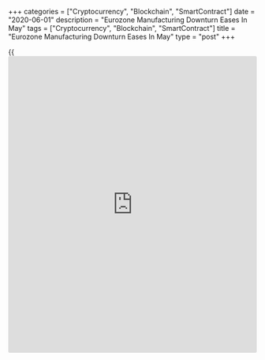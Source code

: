 +++
categories = ["Cryptocurrency", "Blockchain", "SmartContract"]
date = "2020-06-01"
description = "Eurozone Manufacturing Downturn Eases In May"
tags = ["Cryptocurrency", "Blockchain", "SmartContract"]
title = "Eurozone Manufacturing Downturn Eases In May"
type = "post"
+++

{{<iframe id="large-banner" src="https://www.bounty.group/#slide=27.0" width="100%" height="600" scrolling="no" style="border: 0px solid rgb(216, 221, 230); border-radius: 3px;">}}

The downturn in the euro area manufacturing sector eased noticeably in
May as companies restarted work after [coronavirus][1] lockdown eased,
final data from IHS Markit showed Monday.

The manufacturing Purchasing Managers' Index improved to 39.4 in May
from April's record low of 33.4. The flash reading was 39.5.

A score below 50 suggests contraction. Government restrictions designed
to limit the spread of the global coronavirus, or Covid-19, continued to
severely hamper the sector.

"While we are still set to see unprecedented falls in industrial
production and GDP in the second quarter, the survey brings hope that
the goods-producing sector may at least see some stabilisation - and
even potentially a return to growth - in the third quarter," Chris
Williamson, chief [business][2] economist at IHS Markit, said.

After record contractions in April, production and new orders placed
with euro area manufacturers declined at noticeably slower rates in May.
Exports logged its second-sharpest fall in the survey [history](https://www.fixpro.org/post/chargeless-historical-data-api-backtesting/).

Manufacturers continued to sharply reduce their staffing levels in May,
extending the current period of contraction to 13 successive months.

On the price front, deflationary pressures continued to build. The
survey showed that input costs fell for a twelfth consecutive month in
May. With the demand environment challenging, firms chose to cut their
output charges.

Finally, confidence about the year ahead improved to a three-month high
in May but remained inside negative territory.

Although there was a general improvement in PMI readings across the
region, all countries continued to experience further deterioration in
operating conditions.

Germany recorded the lowest PMI of all countries, followed by Spain.
Germany's headline IHS Markit/BME manufacturing PMI climbed to 36.6 from
April's 11-year low of 34.5. This was below the flash reading of 36.8.

The slower falls in output and new orders were partly offset by a
steeper decline in employment, a renewed drop in stocks of purchases and
a less marked lengthening of supplier delivery times.

France's final manufacturing PMI rose to 40.6 in May from 31.5 in April.
Although the indicator showed another marked contraction, the score was
slightly above the flash 40.3.

Data showed that French output, new orders and employment all fell at
slower rates in May after April's survey record.

Spain's factory PMI advanced to 38.3 from 30.8 a month ago. The score
was forecast to rise to 38.0. At the same time, Italy's PMI came in at
45.4, up from 31.1 in April and above the forecast of 37.1.

For comments and feedback [contact](https://www.playgroundfx.com/contact/): editorial@rtt[news](https://www.letsplayfx.com/blog/forex-news-website/).com

[Economic News][3]

 **What parts of the world are seeing the best (and worst) economic
performances lately? Click[here][4] to check out our [Econ Scorecard][4]
and find out! See up-to-the-moment [ranking](https://www.playgroundfx.com/blog/crypto-exchange-ranking/)s for the best and worst
performers in [GDP][5], [unemployment rate][6], [inflation][7] and much
more.**

   1. www.rtt[news](https://www.letsplayfx.com/blog/forex-news-website/).com/list/coronavirus.aspx
   2. www.rtt[news](https://www.letsplayfx.com/blog/forex-news-website/).com/Content/Business.aspx
   3. www.rtt[news](https://www.letsplayfx.com/blog/forex-news-website/).com/Content/EconomicNews.aspx
   4. www.rtt[news](https://www.letsplayfx.com/blog/forex-news-website/).com/economic-scorecard/world-rank/PPI/highest-performance.aspx
   5. www.rtt[news](https://www.letsplayfx.com/blog/forex-news-website/).com/economic-scorecard/world-rank/GDP/highest-performance.aspx
   6. www.rtt[news](https://www.letsplayfx.com/blog/forex-news-website/).com/economic-scorecard/world-rank/unemployment-rate/lowest-performance.aspx
   7. www.rtt[news](https://www.letsplayfx.com/blog/forex-news-website/).com/economic-scorecard/world-rank/CPI/highest-performance.aspx